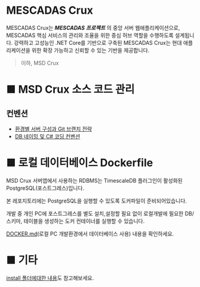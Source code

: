 # MESCADAS Crux
MESCADAS Crux는 ***MESCADAS 프로젝트*** 의 중앙 서버 웹애플리케이션으로, MESCADAS  핵심 서비스의 관리와 조율을 위한 중심 허브 역할을 수행하도록 설계됩니다. 강력하고 고성능인 .NET Core를 기반으로 구축된 MESCADAS Crux는 현대 애플리케이션을 위한 확장 가능하고 신뢰할 수 있는 기반을 제공합니다.
> 이하, MSD Crux


# ■ MSD Crux 소스 코드 관리
## 컨벤션
* [환경별 서버 구성과 Git 브랜치 전략](./docs/CONVENTIONS.md)
* [DB 네이밍 및 C# 코딩 컨벤션](./docs/CONVENTIONS-CODE.md)



# ■ 로컬 데이터베이스 Dockerfile
MSD Crux 서버앱에서 사용하는 RDBMS는 TimescaleDB 플러그인이 활성화된 PostgreSQL(포스트그레스)입니다.

본 레포지토리에는 PostgreSQL을 실행할 수 있도록 도커파일이 준비되어있습니다.

개발 중 개인 PC에 포스트그레스를 별도 설치,설정할 필요 없이 로컬개발에 필요한 DB/스키마, 테이블을 생성하는 도커 컨테이너를 실행할 수 있습니다.

[DOCKER.md](./docs/DOCKER.md)(로컬 PC 개발환경에서 데이터베이스 사용) 내용을 확인하세요.


# ■ 기타
[install 폴더에대한 내용](./docs/INSTALL.md)도 참고해보세요.
